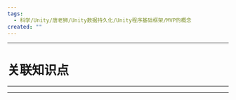 ```yaml
---
tags:
  - 科学/Unity/唐老狮/Unity数据持久化/Unity程序基础框架/MVP的概念
created: ""
---
```


---
# 关联知识点



---




---